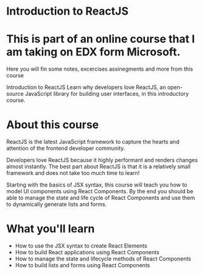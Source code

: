 # Introduction to ReactJS
# This is part of an online course that I am taking on EDX form Microsoft.

Here you will fin some notes, excercises assinegments and more from this course

Introduction to ReactJS Learn why developers love ReactJS, an open-source JavaScript library for building user interfaces, in this introductory course.

# About this course
ReactJS is the latest JavaScript framework to capture the hearts and attention of the frontend developer community.

Developers love ReactJS because it highly performant and renders changes almost instantly. The best part about ReactJS is that it is a relatively small framework and does not take too much time to learn!

Starting with the basics of JSX syntax, this course will teach you how to model UI components using React Components. By the end you should be able to manage the state and life cycle of React Components and use them to dynamically generate lists and forms.


# What you'll learn
- How to use the JSX syntax to create React Elements
- How to build React applications using React Components
- How to manage the state and lifecycle methods of React Components
- How to build lists and forms using React Components